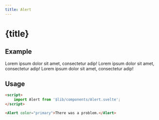 ```yaml
---
title: Alert
---
```


<script>
    import Alert from '$lib/components/Alert.svelte';
</script>

# {title}

## Example

<Alert color="default">Lorem ipsum dolor sit amet, consectetur adip!</Alert>
<Alert color="info">Lorem ipsum dolor sit amet, consectetur adip!</Alert>
<Alert color="success">Lorem ipsum dolor sit amet, consectetur adip!</Alert>

## Usage

```html
<script>
    import Alert from '$lib/components/Alert.svelte';
</script>

<Alert color="primary">There was a problem.</Alert>
```